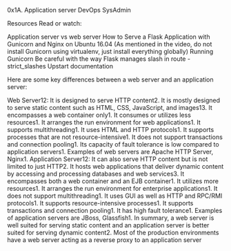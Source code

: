 0x1A. Application server
DevOps
SysAdmin

Resources
Read or watch:

Application server vs web server
How to Serve a Flask Application with Gunicorn and Nginx on Ubuntu 16.04 (As mentioned in the video, do not install Gunicorn using virtualenv, just install everything globally)
Running Gunicorn
Be careful with the way Flask manages slash in route - strict_slashes
Upstart documentation

Here are some key differences between a web server and an application server:

Web Server12:
It is designed to serve HTTP content2.
It is mostly designed to serve static content such as HTML, CSS, JavaScript, and images13.
It encompasses a web container only1.
It consumes or utilizes less resources1.
It arranges the run environment for web applications1.
It supports multithreading1.
It uses HTML and HTTP protocols1.
It supports processes that are not resource-intensive1.
It does not support transactions and connection pooling1.
Its capacity of fault tolerance is low compared to application servers1.
Examples of web servers are Apache HTTP Server, Nginx1.
Application Server12:
It can also serve HTTP content but is not limited to just HTTP2.
It hosts web applications that deliver dynamic content by accessing and processing databases and web services3.
It encompasses both a web container and an EJB container1.
It utilizes more resources1.
It arranges the run environment for enterprise applications1.
It does not support multithreading1.
It uses GUI as well as HTTP and RPC/RMI protocols1.
It supports resource-intensive processes1.
It supports transactions and connection pooling1.
It has high fault tolerance1.
Examples of application servers are JBoss, Glassfish1.
In summary, a web server is well suited for serving static content and an application server is better suited for serving dynamic content2. Most of the production environments have a web server acting as a reverse proxy to an application server
